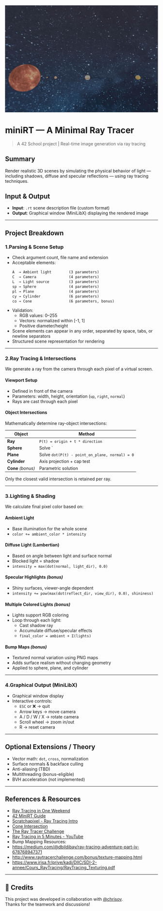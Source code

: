 ![Screenshot of miniRT](assets/inside.png)

# miniRT — A Minimal Ray Tracer  
> A 42 School project | Real-time image generation via ray tracing

## Summary

Render realistic 3D scenes by simulating the physical behavior of light — including shadows, diffuse and specular reflections — using ray tracing techniques.
## Input & Output

- **Input**: `.rt` scene description file (custom format)  
- **Output**: Graphical window (MiniLibX) displaying the rendered image

---

## Project Breakdown

### 1.Parsing & Scene Setup

- Check argument count, file name and extension  
- Acceptable elements:
  ```
  A  → Ambient light        (3 parameters)  
  C  → Camera               (4 parameters)  
  L  → Light source         (3 parameters)  
  sp → Sphere               (4 parameters)  
  pl → Plane                (4 parameters)  
  cy → Cylinder             (6 parameters)  
  co → Cone                 (6 parameters, bonus)  
  ```
- Validation:
  - RGB values: 0–255  
  - Vectors: normalized within [-1, 1]  
  - Positive diameter/height  
- Scene elements can appear in any order, separated by space, tabs, or newline separators  
- Structured scene representation for rendering

---

### 2️.Ray Tracing & Intersections

We generate a ray from the camera through each pixel of a virtual screen.

#### Viewport Setup
- Defined in front of the camera  
- Parameters: width, height, orientation (`up`, `right`, `normal`)  
- Rays are cast through each pixel

#### Object Intersections

Mathematically determine ray-object intersections:

| Object     | Method                                              |
|------------|-----------------------------------------------------|
| **Ray**    | `P(t) = origin + t * direction`                    |
| **Sphere** | Solve `|P(t) - center|² = radius²`                 |
| **Plane**  | Solve `dot(P(t) - point_on_plane, normal) = 0`     |
| **Cylinder** | Axis projection + cap test                        |
| **Cone** *(bonus)* | Parametric solution                         |

Only the closest valid intersection is retained per ray.

---

### 3️.Lighting & Shading

We calculate final pixel color based on:

#### Ambient Light
- Base illumination for the whole scene  
- `color += ambient_color * intensity`

#### Diffuse Light (Lambertian)
- Based on angle between light and surface normal  
- Blocked light = shadow  
- `intensity = max(dot(normal, light_dir), 0.0)`

#### Specular Highlights *(bonus)*
- Shiny surfaces, viewer-angle dependent  
- `intensity += pow(max(dot(reflect_dir, view_dir), 0.0), shininess)`

#### Multiple Colored Lights *(bonus)*
- Lights support RGB coloring  
- Loop through each light:
  - Cast shadow ray  
  - Accumulate diffuse/specular effects  
  - `final_color = ambient + Σ(lights)`

#### Bump Maps *(bonus)*
- Textured normal variation using PNG maps  
- Adds surface realism without changing geometry  
- Applied to sphere, plane, and cylinder

---

### 4️.Graphical Output (MiniLibX)

- Graphical window display  
- Interactive controls:
  - `ESC` or ❌ → quit  
  - Arrow keys → move camera  
  - A / D / W / X → rotate camera  
  - Scroll wheel → zoom in/out
  - R → reset camera

---

## Optional Extensions / Theory

- Vector math: `dot`, `cross`, normalization  
- Surface normals & backface culling  
- Anti-aliasing (TBD)  
- Multithreading (bonus-eligible)  
- BVH acceleration (not implemented)

---

## References & Resources

-  [Ray Tracing in One Weekend](https://raytracing.github.io/books/RayTracingInOneWeekend.html)  
-  [42 MiniRT Guide](https://42-cursus.gitbook.io/guide/rank-04/minirt)  
-  [Scratchapixel - Ray Tracing Intro](https://www.scratchapixel.com/lessons/3d-basic-rendering/introduction-to-ray-tracing/raytracing-algorithm-in-a-nutshell.html)  
-  [Cone Intersection](https://lousodrome.net/blog/light/2017/01/03/intersection-of-a-ray-and-a-cone/)  
-  [The Ray Tracer Challenge](http://www.raytracerchallenge.com/)  
-  [Ray Tracing in 5 Minutes - YouTube](https://www.youtube.com/watch?v=4GGRx502-iY&ab_channel=QuantitativeBytes)  
-  Bump Mapping Resources:  
  - https://medium.com/@dbildibay/ray-tracing-adventure-part-iv-678768947371  
  - http://www.raytracerchallenge.com/bonus/texture-mapping.html  
  - https://www.irisa.fr/prive/kadi/DIIC/SDI-2-annee/Cours_RayTracing/RayTracing_Texturing.pdf  

---

## 🤝 Credits

This project was developed in collaboration with [@chrisov](https://github.com/chrisov).  
Thanks for the teamwork and discussions!
